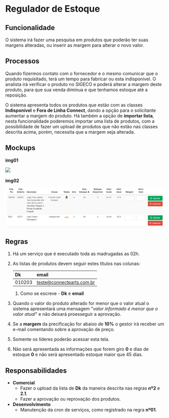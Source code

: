 # Regulador de Estoque

## Funcionalidade

O sistema irá fazer uma pesquisa em produtos que poderão ter suas margens alteradas, ou inserir as margem para alterar o novo valor.

## Processos

Quando fizermos contato com o fornecedor e o mesmo comunicar que o produto requisitado, terá um tempo para fabricar ou esta indisponível. O analista irá verificar o produto no SIGECO e poderá alterar a margem deste produto, para que sua venda diminua e que tenhamos estoque até a reposição.

O sistema apresenta todos os produtos que estão com as classes **Indisponível** e **Fora de Linha Connect**, dando a opção para o solicitante aumentar a margem do produto. Há também a opção de **importar lista**, nesta funcionalidade poderemos importar uma lista de produtos, com a possibilidade de fazer um upload de produtos que não estão nas classes descrita acima, porém, necessita que a margem seja alterada.

## Mockups

**img01**

![](http://developers.connectparts.com.br/imagens/reguladorEstoque01.png)

**img02**

![](../../.gitbook/assets/image%20%281%29.png)

## Regras

1. Há um serviço que é executado toda as madrugadas as 02h.
2. As listas de produtos devem seguir estes títulos nas colunas:

   | Dk | email |
   | --- | --- |
   | 010203 | teste@connectparts.com.br |

   1. Como se escreve - **Dk** e **email**

3. Quando o valor do produto alterado for menor que o valor atual o sistema apresentará uma mensagem "_valor informado é menor que o valor atual_" e não deixará proesseguir a aprovação.
4. Se a **margem** da precificação for abaixo de **10%** o gestor irá receber um e-mail comentando sobre a aprovação de preço.
5. Somente os líderes poderão acessar esta tela.
6. Não será apresentada as informações que forem giro **0** e dias de estoque **0** e não será apresentado estoque maior que 45 dias.

## Responsabilidades

* **Comercial**
  * Fazer o upload da lista de **Dk** da maneira descrita nas regras **nº2** e **2.1**.
  * Fazer a aprovação ou reprovação dos produtos.
* **Desenvolvimento**
  * Manutenção da cron de serviços, como registrado na regra **nº01**.

